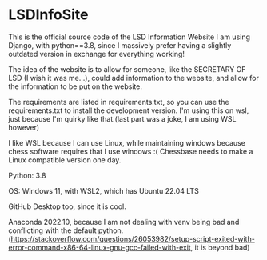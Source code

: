 # LSDInfoSite
This is the official source code of the LSD Information Website
I am using Django, with python==3.8, since I massively prefer having a slightly outdated version in exchange for everything working!

The idea of the website is to allow for someone, like the SECRETARY OF LSD (I wish it was me...), could add information to the website, and allow for the information to be put on the website.


The requirements are listed in requirements.txt, so you can use the requirements.txt to install the development version.
I'm using this on wsl, just because I'm quirky like that.(last part was a joke, I am using WSL however) 

I like WSL because I can use Linux, while maintaining windows because chess software requires that I use windows :( Chessbase needs to make a Linux compatible version one day.

Python: 3.8

OS: Windows 11, with WSL2, which has Ubuntu 22.04 LTS

GitHub Desktop too, since it is cool.

Anaconda 2022.10, because I am not dealing with venv being bad and conflicting with the default python. (https://stackoverflow.com/questions/26053982/setup-script-exited-with-error-command-x86-64-linux-gnu-gcc-failed-with-exit, it is beyond bad)